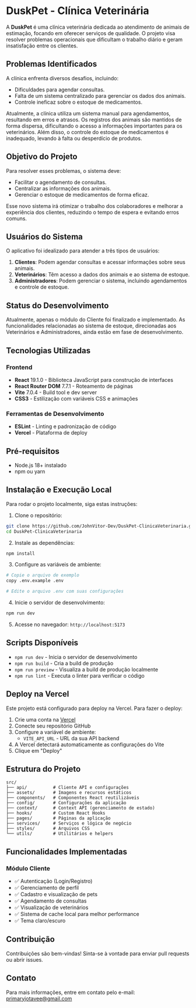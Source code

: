 # DuskPet - Clínica Veterinária

A **DuskPet** é uma clínica veterinária dedicada ao atendimento de animais de estimação, focando em oferecer serviços de qualidade. O projeto visa resolver problemas operacionais que dificultam o trabalho diário e geram insatisfação entre os clientes.

## Problemas Identificados

A clínica enfrenta diversos desafios, incluindo:

- Dificuldades para agendar consultas.
- Falta de um sistema centralizado para gerenciar os dados dos animais.
- Controle ineficaz sobre o estoque de medicamentos.

Atualmente, a clínica utiliza um sistema manual para agendamentos, resultando em erros e atrasos. Os registros dos animais são mantidos de forma dispersa, dificultando o acesso a informações importantes para os veterinários. Além disso, o controle do estoque de medicamentos é inadequado, levando à falta ou desperdício de produtos.

## Objetivo do Projeto

Para resolver esses problemas, o sistema deve:

- Facilitar o agendamento de consultas.
- Centralizar as informações dos animais.
- Gerenciar o estoque de medicamentos de forma eficaz.

Esse novo sistema irá otimizar o trabalho dos colaboradores e melhorar a experiência dos clientes, reduzindo o tempo de espera e evitando erros comuns.

## Usuários do Sistema

O aplicativo foi idealizado para atender a três tipos de usuários:

1. **Clientes**: Podem agendar consultas e acessar informações sobre seus animais.
2. **Veterinários**: Têm acesso a dados dos animais e ao sistema de estoque.
3. **Administradores**: Podem gerenciar o sistema, incluindo agendamentos e controle de estoque.

## Status do Desenvolvimento

Atualmente, apenas o módulo do Cliente foi finalizado e implementado. As funcionalidades relacionadas ao sistema de estoque, direcionadas aos Veterinários e Administradores, ainda estão em fase de desenvolvimento.

## Tecnologias Utilizadas

### Frontend
- **React** 19.1.0 - Biblioteca JavaScript para construção de interfaces
- **React Router DOM** 7.7.1 - Roteamento de páginas
- **Vite** 7.0.4 - Build tool e dev server
- **CSS3** - Estilização com variáveis CSS e animações

### Ferramentas de Desenvolvimento
- **ESLint** - Linting e padronização de código
- **Vercel** - Plataforma de deploy

## Pré-requisitos

- Node.js 18+ instalado
- npm ou yarn

## Instalação e Execução Local

Para rodar o projeto localmente, siga estas instruções:

1. Clone o repositório:
```bash
git clone https://github.com/JohnVitor-Dev/DuskPet-ClinicaVeterinaria.git
cd DuskPet-ClinicaVeterinaria
```

2. Instale as dependências:
```bash
npm install
```

3. Configure as variáveis de ambiente:
```bash
# Copie o arquivo de exemplo
copy .env.example .env

# Edite o arquivo .env com suas configurações
```

4. Inicie o servidor de desenvolvimento:
```bash
npm run dev
```

5. Acesse no navegador: `http://localhost:5173`

## Scripts Disponíveis

- `npm run dev` - Inicia o servidor de desenvolvimento
- `npm run build` - Cria a build de produção
- `npm run preview` - Visualiza a build de produção localmente
- `npm run lint` - Executa o linter para verificar o código

## Deploy na Vercel

Este projeto está configurado para deploy na Vercel. Para fazer o deploy:

1. Crie uma conta na [Vercel](https://vercel.com)
2. Conecte seu repositório GitHub
3. Configure a variável de ambiente:
   - `VITE_API_URL` - URL da sua API backend
4. A Vercel detectará automaticamente as configurações do Vite
5. Clique em "Deploy"

## Estrutura do Projeto

```
src/
├── api/          # Cliente API e configurações
├── assets/       # Imagens e recursos estáticos
├── components/   # Componentes React reutilizáveis
├── config/       # Configurações da aplicação
├── context/      # Context API (gerenciamento de estado)
├── hooks/        # Custom React Hooks
├── pages/        # Páginas da aplicação
├── services/     # Serviços e lógica de negócio
├── styles/       # Arquivos CSS
└── utils/        # Utilitários e helpers

```

## Funcionalidades Implementadas

### Módulo Cliente
- ✅ Autenticação (Login/Registro)
- ✅ Gerenciamento de perfil
- ✅ Cadastro e visualização de pets
- ✅ Agendamento de consultas
- ✅ Visualização de veterinários
- ✅ Sistema de cache local para melhor performance
- ✅ Tema claro/escuro

## Contribuição

Contribuições são bem-vindas! Sinta-se à vontade para enviar pull requests ou abrir issues.

## Contato

Para mais informações, entre em contato pelo e-mail: [primaryjotavee@gmail.com](mailto:primaryjotavee@gmail.com)
